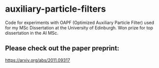 # auxiliary-particle-filters

Code for experiments with OAPF (Optimized Auxiliary Particle Filter) used for my MSc Dissertation at the University of Edinburgh. Won prize for top dissertation in the AI MSc. 

## Please check out the paper preprint: 
https://arxiv.org/abs/2011.09317
